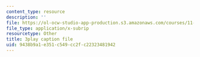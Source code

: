 ```yaml
---
content_type: resource
description: ''
file: https://ol-ocw-studio-app-production.s3.amazonaws.com/courses/11-382-water-diplomacy-spring-2021/9438b9a1e351c549cc2fc22323481942_neBeTYziSLo.srt
file_type: application/x-subrip
resourcetype: Other
title: 3play caption file
uid: 9438b9a1-e351-c549-cc2f-c22323481942
---
```

